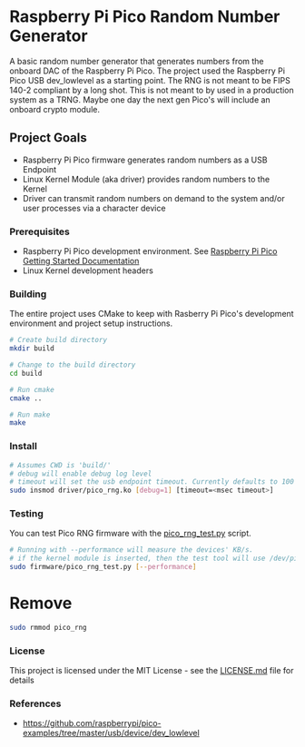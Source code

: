 # Raspberry Pi Pico Random Number Generator

A basic random number generator that generates numbers from the onboard DAC of the Raspberry Pi Pico. The project used the Raspberry Pi Pico USB dev_lowlevel as a starting point. The RNG is not meant to be FIPS 140-2 compliant by a long shot. This is not meant to by used in a production system as a TRNG. Maybe one day the next gen Pico's will include an onboard crypto module.


## Project Goals
* Raspberry Pi Pico firmware generates random numbers as a USB Endpoint
* Linux Kernel Module (aka driver) provides random numbers to the Kernel
* Driver can transmit random numbers on demand to the system and/or user processes via a character device


### Prerequisites

* Raspberry Pi Pico development environment. See [Raspberry Pi Pico Getting Started Documentation](https://www.raspberrypi.org/documentation/pico/getting-started/)
* Linux Kernel development headers


### Building
The entire project uses CMake to keep with Rasberry Pi Pico's development environment and project setup instructions.

```bash
# Create build directory
mkdir build

# Change to the build directory
cd build

# Run cmake
cmake ..

# Run make
make
```

### Install

```bash
# Assumes CWD is 'build/'
# debug will enable debug log level
# timeout will set the usb endpoint timeout. Currently defaults to 100 msecs
sudo insmod driver/pico_rng.ko [debug=1] [timeout=<msec timeout>]
```

### Testing

You can test Pico RNG firmware with the [pico_rng_test.py](firmware/pico_rng_test.py) script.

```bash
# Running with --performance will measure the devices' KB/s.
# if the kernel module is inserted, then the test tool will use /dev/pico_rng otherwise python's libusb implementation will be used.
sudo firmware/pico_rng_test.py [--performance]
```


# Remove
```bash
sudo rmmod pico_rng
```

### License

This project is licensed under the MIT License - see the [LICENSE.md](LICENSE.md) file for details

### References

* https://github.com/raspberrypi/pico-examples/tree/master/usb/device/dev_lowlevel
